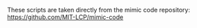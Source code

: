 These scripts are taken directly from the mimic code repository: https://github.com/MIT-LCP/mimic-code
